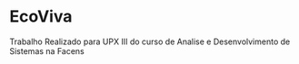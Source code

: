 # EcoViva
Trabalho Realizado para UPX III do curso de Analise e Desenvolvimento de Sistemas na Facens
